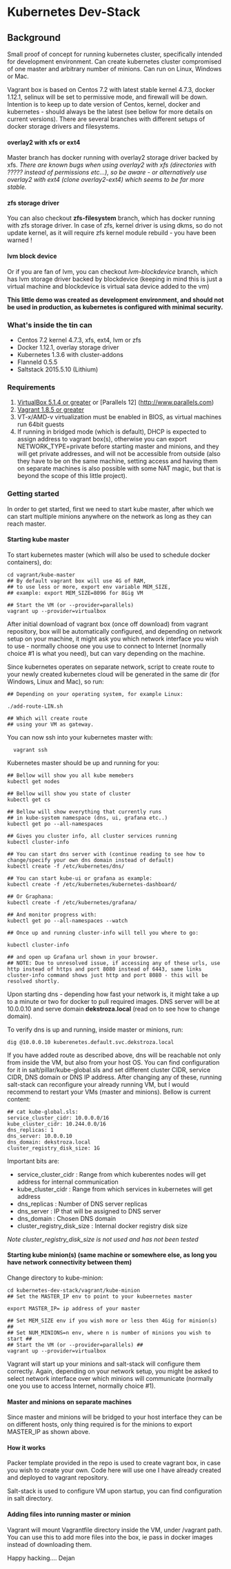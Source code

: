 # Kubernetes Dev-Stack

## Background
Small proof of concept for running kubernetes cluster, specifically intended for development environment. Can create kubernetes cluster compromised of one master and arbitrary number of minions. Can run on Linux, Windows or Mac.

Vagrant box is based on Centos 7.2 with latest stable kernel 4.7.3, docker 1.12.1, selinux will be set to permissive mode, and firewall will be down. Intention is to keep up to date version of Centos, kernel, docker and kubernetes - should always be the latest (see bellow for more details on current versions). There are several branches with different setups of docker storage drivers and filesystems. 

#### overlay2 with xfs or ext4

Master branch has docker running with overlay2 storage driver backed by xfs.
*There are known bugs when using overlay2 with xfs (directories with ????? instead of permissions etc...), so be aware - or alternatively use overlay2 with ext4 (clone overlay2-ext4) which seems to be far more stable.*

#### zfs storage driver

You can also checkout **zfs-filesystem** branch, which has docker running with zfs storage driver. In case of zfs, kernel driver is using dkms, so do not update kernel, as it will require zfs kernel module rebuild - you have been warned !

#### lvm block device 

Or if you are fan of lvm, you can checkout *lvm-blockdevice* branch, which has lvm storage driver backed by blockdevice (keeping in mind this is just a virtual machine and blockdevice is virtual sata device added to the vm)

**This little demo was created as development environment, and should not be used in production, as kubernetes is configured with minimal security.**

### What's inside the tin can
- Centos 7.2 kernel 4.7.3, xfs, ext4, lvm or zfs
- Docker 1.12.1, overlay storage driver
- Kubernetes 1.3.6 with cluster-addons
- Flanneld 0.5.5
- Saltstack 2015.5.10 (Lithium)


### Requirements
1. [VirtualBox 5.1.4 or greater](http://www.vagrantup.com) or [Parallels 12] (http://www.parallels.com)
2. [Vagrant 1.8.5 or greater](http://www.vagrantup.com)
3. VT-x/AMD-v virtualization must be enabled in BIOS, as virtual machines run 64bit guests
4. If running in bridged mode (which is default), DHCP is expected to assign address to vagrant box(s), otherwise you can  export NETWORK_TYPE=private before starting master and minions, and they will get private addresses, and will not be accessible from outside (also they have to be on the same machine, setting access and having them on separate machines is also possible with some NAT magic, but that is beyond the scope of this little project).

### Getting started
In order to get started, first we need to start kube master, after which we can start multiple minions anywhere on the network as long as they can reach master.

#### Starting kube master
To start kubernetes master (which will also be used to schedule docker containers), do:


    cd vagrant/kube-master
    ## By default vagrant box will use 4G of RAM,
    ## to use less or more, export env variable MEM_SIZE,
    ## example: export MEM_SIZE=8096 for 8Gig VM

    ## Start the VM (or --provider=parallels)
    vagrant up --provider=virtualbox

After initial download of vagrant box (once off download) from vagrant repository, box will be automatically configured, and depending on network setup on your machine, it might ask you which network interface you wish to use - normally choose one you use to connect to Internet (normally choice #1 is what you need), but can vary depending on the machine.

Since kubernetes operates on separate network, script to create route to your newly created kubernetes cloud will be generated in the same dir (for Windows, Linux and Mac), so run:

    ## Depending on your operating system, for example Linux:

    ./add-route-LIN.sh

    ## Which will create route
    ## using your VM as gateway.


You can now ssh into your kubernetes master with:

      vagrant ssh

Kubernetes master should be up and running for you:

    ## Bellow will show you all kube memebers
    kubectl get nodes
    
    ## Bellow will show you state of cluster
    kubectl get cs
    
    ## Bellow will show everything that currently runs
    ## in kube-system namespace (dns, ui, grafana etc..)
    kubectl get po --all-namespaces

    ## Gives you cluster info, all cluster services running
    kubectl cluster-info
    
    ## You can start dns server with (continue reading to see how to change/specify your own dns domain instead of default)
    kubectl create -f /etc/kubernetes/dns/

    ## You can start kube-ui or grafana as example:
    kubectl create -f /etc/kubernetes/kubernetes-dashboard/

    ## Or Graphana:
    kubectl create -f /etc/kubernetes/grafana/

    ## And monitor progress with:
    kubectl get po --all-namespaces --watch

    ## Once up and running cluster-info will tell you where to go:

    kubectl cluster-info

    ## and open up Grafana url shown in your browser.
    ## NOTE: Due to unresolved issue, if accessing any of these urls, use http instead of https and port 8080 instead of 6443, same links cluster-info command shows just http and port 8080 - this will be resolved shortly.

Upon starting dns - depending how fast your network is, it might take a up to a minute or two for docker to pull required images. DNS server will be at 10.0.0.10 and serve domain **dekstroza.local** (read on to see how to change domain).

To verify dns is up and running, inside master or minions, run:

    dig @10.0.0.10 kuberenetes.default.svc.dekstroza.local

If you have added route as described above, dns will be reachable  not only from inside the VM, but also from your host OS.
You can find configuration for it in salt/pillar/kube-global.sls
and set different cluster CIDR, service CIDR, DNS domain or DNS IP address. After changing any of these, running salt-stack can reconfigure your already running VM, but I would recommend to restart your VMs (master and minions).
Bellow is current content:

    ## cat kube-global.sls:
    service_cluster_cidr: 10.0.0.0/16
    kube_cluster_cidr: 10.244.0.0/16
    dns_replicas: 1
    dns_server: 10.0.0.10
    dns_domain: dekstroza.local
    cluster_registry_disk_size: 1G

Important bits are:
- service_cluster_cidr : Range from which kuberentes nodes will     get address for internal communication
- kube_cluster_cidr : Range from which services in kubernetes will get address
- dns_replicas : Number of DNS server replicas
- dns_server : IP that will be assigned to DNS server
- dns_domain : Chosen DNS domain
- cluster_registry_disk_size : Internal docker registry disk size

*Note cluster_registry_disk_size is not used and has not been tested*

#### Starting kube minion(s) (same machine or somewhere else, as long you have network connectivity between them)

Change directory to kube-minion:

    cd kubernetes-dev-stack/vagrant/kube-minion
    ## Set the MASTER_IP env to point to your kubeernetes master

    export MASTER_IP= ip address of your master

    ## Set MEM_SIZE env if you wish more or less then 4Gig for minion(s) ##
    ## Set NUM_MINIONS=n env, where n is number of minions you wish to start ##
    ## Start the VM (or --provider=parallels) ##
    vagrant up --provider=virtualbox

Vagrant will start up your minions and salt-stack will configure them correctly. Again, depending on your network setup, you might be asked to select network interface over which minions will communicate (normally one you use to access Internet, normally choice #1).

#### Master and minions on separate machines

Since master and minions will be bridged to your host interface they can be on different hosts, only thing required is for the minions to export MASTER_IP as shown above.

#### How it works

Packer template provided in the repo is used to create vagrant box, in case you wish to create your own. Code here will use one I have already created and deployed to vagrant repository.

Salt-stack is used to configure VM upon startup, you can find configuration in salt directory.

#### Adding files into running master or minion

Vagrant will mount Vagrantfile directory inside the VM, under /vagrant path. You can use this to add more files into the box, ie pass in docker images instead of downloading them.

Happy hacking....
Dejan
